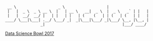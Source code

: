 ```

 __ \                   _ \                   |                  
 |   |  _ \  _ \ __ \  |   | __ \   __|  _ \  |  _ \   _` | |   |
 |   |  __/  __/ |   | |   | |   | (    (   | | (   | (   | |   |
____/ \___|\___| .__/ \___/ _|  _|\___|\___/ _|\___/ \__, |\__, |
                _|                                   |___/ ____/ 
```
[Data Science Bowl 2017](https://kaggle.com/c/data-science-bowl-2017)

